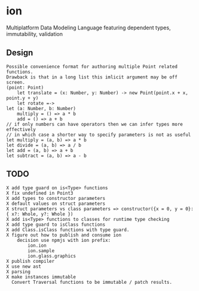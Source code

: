 # ion
Multiplatform Data Modeling Language featuring dependent types, immutability, validation

## Design

    Possible convenience format for authoring multiple Point related functions.
    Drawback is that in a long list this imlicit argument may be off screen.
    (point: Point)
        let translate = (x: Number, y: Number) -> new Point(point.x + x, point.y + y)
        let rotate =->
    let (a: Number, b: Number)
        multiply = () => a * b
        add = () => a + b
    // if only numbers can have operators then we can infer types more effectively
    // in which case a shorter way to specify parameters is not as useful
    let multiply = (a, b) => a * b
    let divide = (a, b) => a / b
    let add = (a, b) => a + b
    let subtract = (a, b) => a - b

## TODO
    X add type guard on is<Type> functions
    X fix undefined in Point3
    X add types to constructor parameters
    X default values on struct parameters
    X struct parameters vs class parameters => constructor({x = 0, y = 0}: { x?: Whole, y?: Whole })
    X add is<Type> functions to classes for runtime type checking
    X add type guard to isClass functions
    X add Class.isClass functions with type guard.
    X figure out how to publish and consume ion
        decision use npmjs with ion prefix:
            ion.ion
            ion.sample
            ion.glass.graphics
    X publish compiler
    X use new ast
    X parsing
    X make instances immutable
      Convert Traversal functions to be immutable / patch results.

